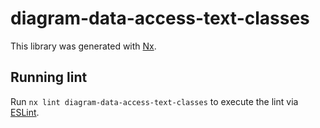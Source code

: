 # diagram-data-access-text-classes

This library was generated with [Nx](https://nx.dev).

## Running lint

Run `nx lint diagram-data-access-text-classes` to execute the lint via [ESLint](https://eslint.org/).
